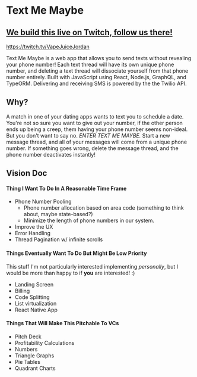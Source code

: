# Text Me Maybe

## [We build this live on Twitch, follow us there!](https://twitch.tv/VapeJuiceJordan)

https://twitch.tv/VapeJuiceJordan

Text Me Maybe is a web app that allows you to send texts without revealing your phone number! Each text thread will have its own unique phone number, and deleting a text thread will dissociate yourself from that phone number entirely. Built with JavaScript using React, Node.js, GraphQL, and TypeORM. Delivering and receiving SMS is powered by the the Twilio API.

## Why?

A match in one of your dating apps wants to text you to schedule a date. You're not so sure you want to give out your number, if the other person ends up being a creep, them having your phone number seems non-ideal. But you don't want to say no. _ENTER TEXT ME MAYBE._ Start a new message thread, and all of your messages will come from a unique phone number. If something goes wrong, delete the message thread, and the phone number deactivates instantly!


## Vision Doc

#### Thing I Want To Do In A Reasonable Time Frame

- Phone Number Pooling
    - Phone number allocation based on area code (something to think about, maybe state-based?)
    - Minimize the length of phone numbers in our system.
- Improve the UX
- Error Handling
- Thread Pagination w/ infinite scrolls

#### Things Eventually Want To Do But Might Be Low Priority

This stuff I'm not particularly interested implementing _personally_, but I would be more than happy to if **you** are interested! :)

- Landing Screen
- Billing
- Code Splitting
- List virtualization
- React Native App

#### Things That Will Make This Pitchable To VCs

- Pitch Deck
- Profitability Calculations
- Numbers
- Triangle Graphs
- Pie Tables
- Quadrant Charts
